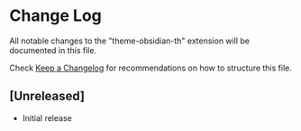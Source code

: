 # Change Log
All notable changes to the "theme-obsidian-th" extension will be documented in this file.

Check [Keep a Changelog](http://keepachangelog.com/) for recommendations on how to structure this file.

## [Unreleased]
- Initial release
